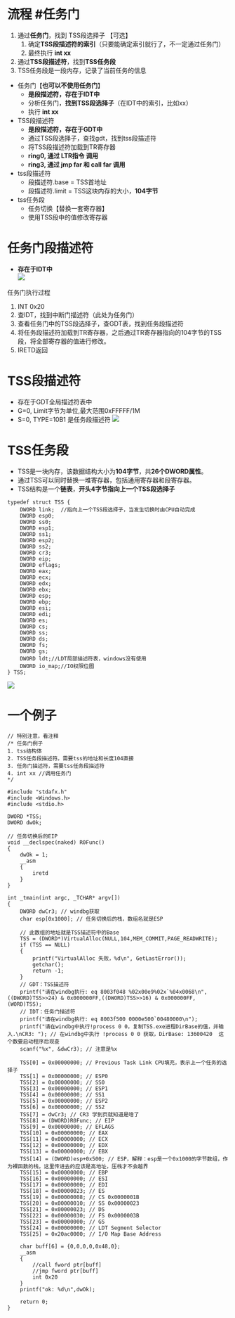 # 流程 #任务门
1. 通过**任务门**，找到 TSS段选择子 【可选】
	1. 确定**TSS段描述符的索引**（只要能确定索引就行了，不一定通过任务门）
	2. 最终执行 **int xx**
2. 通过**TSS段描述符**，找到**TSS任务段**
3. TSS任务段是一段内存，记录了当前任务的信息

- 任务门【**也可以不使用任务门**】
	- **是段描述符，存在于IDT中**
	- 分析任务门，**找到TSS段选择子**（在IDT中的索引，比如xx）
	- 执行 **int xx**
- TSS段描述符
	- **是段描述符，存在于GDT中**
	- 通过TSS段选择子，查找gdt，找到tss段描述符
	- 将TSS段描述符加载到TR寄存器
	- **ring0, 通过 LTR指令 调用**
	- **ring3, 通过 jmp far 和 call far 调用**
- tss段描述符
	- 段描述符.base = TSS首地址
	- 段描述符.limit = TSS这块内存的大小，**104字节**
- tss任务段
	- 任务切换【替换一套寄存器】
	- 使用TSS段中的值修改寄存器

# 任务门段描述符
- **存在于IDT中**  
![](../../photo/Pasted%20image%2020221208185721.png)

任务门执行过程
1. INT 0x20
2. 查IDT，找到中断门描述符（此处为任务门）
3. 查看任务门中的TSS段选择子，查GDT表，找到任务段描述符
4. 将任务段描述符加载到TR寄存器，之后通过TR寄存器指向的104字节的TSS段，将全部寄存器的值进行修改。
5. IRETD返回

# TSS段描述符
- 存在于GDT全局描述符表中
- G=0, Limit字节为单位,最大范围0xFFFFF/1M
- S=0, TYPE=10B1 是任务段描述符 
![](../../photo/Pasted%20image%2020221208182521.png)

# TSS任务段 
- TSS是一块内存，该数据结构大小为**104字节**，共**26个DWORD属性**。
- 通过TSS可以同时替换一堆寄存器，包括通用寄存器和段寄存器。
- TSS结构是一个**链表**，**开头4字节指向上一个TSS段选择子**
```
typedef struct TSS {
	DWORD link;	 //指向上一个TSS段选择子，当发生切换时由CPU自动完成	
	DWORD esp0; 
	DWORD ss0;  
	DWORD esp1; 
	DWORD ss1;  
	DWORD esp2;
	DWORD ss2; 		
	DWORD cr3;
	DWORD eip;
	DWORD eflags;
	DWORD eax;
	DWORD ecx;
	DWORD edx;
	DWORD ebx;
	DWORD esp;
	DWORD ebp;
	DWORD esi;
	DWORD edi;
	DWORD es;
	DWORD cs;
	DWORD ss;
	DWORD ds;
	DWORD fs;
	DWORD gs;
	DWORD ldt;//LDT局部描述符表，windows没有使用
	DWORD io_map;//IO权限位图
} TSS;
```
![](../../photo/Pasted%20image%2020221208204104.png)

# 一个例子
```
// 特别注意，看注释
/* 任务门例子
1. tss结构体
2. TSS任务段描述符。需要tss的地址和长度104直接
3. 任务门描述符，需要tss任务段描述符
4. int xx //调用任务门
*/

#include "stdafx.h"
#include <Windows.h>
#include <stdio.h>

DWORD *TSS;
DWORD dwOk;

// 任务切换后的EIP
void __declspec(naked) R0Func()
{
	dwOk = 1;
	__asm
	{
		iretd
	}
}

int _tmain(int argc, _TCHAR* argv[])
{	
	DWORD dwCr3; // windbg获取
	char esp[0x1000]; // 任务切换后的栈，数组名就是ESP
	
	// 此数组的地址就是TSS描述符中的Base
	TSS = (DWORD*)VirtualAlloc(NULL,104,MEM_COMMIT,PAGE_READWRITE);
	if (TSS == NULL)
	{
		printf("VirtualAlloc 失败，%d\n", GetLastError());
		getchar();
		return -1;
	}
	// GDT：TSS描述符
	printf("请在windbg执行: eq 8003f048 %02x00e9%02x`%04x0068\n", ((DWORD)TSS>>24) & 0x000000FF,((DWORD)TSS>>16) & 0x000000FF, (WORD)TSS);
	// IDT：任务门描述符
	printf("请在windbg执行: eq 8003f500 0000e500`00480000\n");
	printf("请在windbg中执行!process 0 0，复制TSS.exe进程DirBase的值，并输入.\nCR3: "); // 在windbg中执行 !process 0 0 获取，DirBase: 13600420  这个数要启动程序后现查
	scanf("%x", &dwCr3); // 注意是%x
	
	TSS[0] = 0x00000000; // Previous Task Link CPU填充，表示上一个任务的选择子
	TSS[1] = 0x00000000; // ESP0
	TSS[2] = 0x00000000; // SS0
	TSS[3] = 0x00000000; // ESP1
	TSS[4] = 0x00000000; // SS1
	TSS[5] = 0x00000000; // ESP2
	TSS[6] = 0x00000000; // SS2
	TSS[7] = dwCr3; // CR3 学到页就知道是啥了
	TSS[8] = (DWORD)R0Func; // EIP
	TSS[9] = 0x00000000; // EFLAGS
	TSS[10] = 0x00000000; // EAX
	TSS[11] = 0x00000000; // ECX
	TSS[12] = 0x00000000; // EDX
	TSS[13] = 0x00000000; // EBX
	TSS[14] = (DWORD)esp+0x500; // ESP，解释：esp是一个0x1000的字节数组，作为裸函数的栈，这里传进去的应该是高地址，压栈才不会越界
	TSS[15] = 0x00000000; // EBP
	TSS[16] = 0x00000000; // ESI
	TSS[17] = 0x00000000; // EDI
	TSS[18] = 0x00000023; // ES
	TSS[19] = 0x00000008; // CS 0x0000001B
	TSS[20] = 0x00000010; // SS 0x00000023
	TSS[21] = 0x00000023; // DS
	TSS[22] = 0x00000030; // FS 0x0000003B
	TSS[23] = 0x00000000; // GS
	TSS[24] = 0x00000000; // LDT Segment Selector
	TSS[25] = 0x20ac0000; // I/O Map Base Address

	char buff[6] = {0,0,0,0,0x48,0};	
	__asm
	{
		//call fword ptr[buff]
		//jmp fword ptr[buff]
		int 0x20
	}
	printf("ok: %d\n",dwOk);

	return 0;
}

```